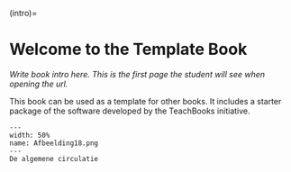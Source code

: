 (intro)=
# Welcome to the Template Book

_Write book intro here. This is the first page the student will see when opening the url._

This book can be used as a template for other books. It includes a starter package of the software developed by the TeachBooks initiative.
``` {figure} figures/Afbeelding18.png
---
width: 50%
name: Afbeelding18.png
---
De algemene circulatie
```
